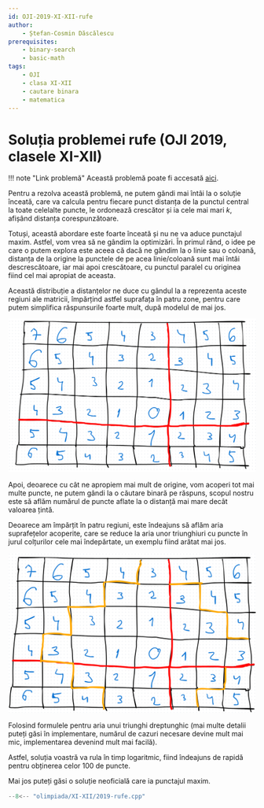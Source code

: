 ```yaml
---
id: OJI-2019-XI-XII-rufe
author:
    - Ștefan-Cosmin Dăscălescu
prerequisites:
    - binary-search
    - basic-math
tags:
    - OJI
    - clasa XI-XII
    - cautare binara
    - matematica
---
```


# Soluția problemei rufe (OJI 2019, clasele XI-XII)

!!! note "Link problemă"
    Această problemă poate fi accesată [aici](https://kilonova.ro/problems/21/).

Pentru a rezolva această problemă, ne putem gândi mai întâi la o soluție înceată,
care va calcula pentru fiecare punct distanța de la punctul central la toate
celelalte puncte, le ordonează crescător și ia cele mai mari $k$, afișând
distanța corespunzătoare.

Totuși, această abordare este foarte înceată și nu ne va aduce punctajul maxim.
Astfel, vom vrea să ne gândim la optimizări. În primul rând, o idee pe care o
putem explora este aceea că dacă ne gândim la o linie sau o coloană, distanța
de la origine la punctele de pe acea linie/coloană sunt mai întâi descrescătoare,
iar mai apoi crescătoare, cu punctul paralel cu originea fiind cel mai apropiat
de aceasta.

Această distribuție a distanțelor ne duce cu gândul la a reprezenta aceste
regiuni ale matricii, împărțind astfel suprafața în patru zone, pentru care putem
simplifica răspunsurile foarte mult, după modelul de mai jos.

![](../../../../images/olimpiada/oji/2019-rufe-1.png)

Apoi, deoarece cu cât ne apropiem mai mult de origine, vom acoperi tot mai multe
puncte, ne putem gândi la o căutare binară pe răspuns, scopul nostru este să
aflăm numărul de puncte aflate la o distanță mai mare decât valoarea țintă.

Deoarece am împărțit în patru regiuni, este îndeajuns să aflăm aria
suprafețelor acoperite, care se reduce la aria unor triunghiuri cu puncte
în jurul colțurilor cele mai îndepărtate, un exemplu fiind arătat mai jos.

![](../../../../images/olimpiada/oji/2019-rufe-2.png)

Folosind formulele pentru aria unui triunghi dreptunghic (mai multe detalii
puteți găsi în implementare, numărul de cazuri necesare devine mult mai mic,
implementarea devenind mult mai facilă).

Astfel, soluția voastră va rula în timp logaritmic, fiind îndeajuns de rapidă
pentru obținerea celor 100 de puncte.

Mai jos puteți găsi o soluție neoficială care ia punctajul maxim.

```cpp
--8<-- "olimpiada/XI-XII/2019-rufe.cpp"
```